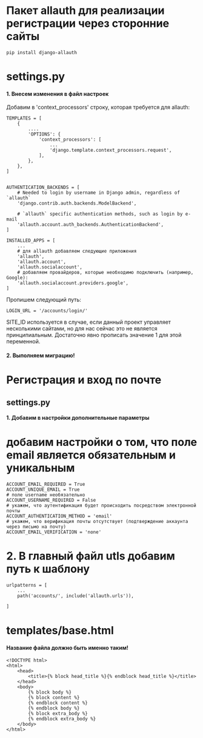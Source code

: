 # Пакет allauth для реализации регистрации через сторонние сайты
    pip install django-allauth

# settings.py
#### 1. Внесем изменения в файл настроек
Добавим в 'context_processors' строку, которая требуется для allauth:

    TEMPLATES = [
        {
            ....
            'OPTIONS': {
                'context_processors': [
                    ...
                    'django.template.context_processors.request',
                ],
            },
        },
    ]


    AUTHENTICATION_BACKENDS = [
        # Needed to login by username in Django admin, regardless of `allauth`
        'django.contrib.auth.backends.ModelBackend',
    
        # `allauth` specific authentication methods, such as login by e-mail
        'allauth.account.auth_backends.AuthenticationBackend',
    ]

    INSTALLED_APPS = [
        ...
        # для allauth добавляем следующие приложения
        'allauth',
        'allauth.account',
        'allauth.socialaccount',
        # добавляем провайдеров, которые необходимо подключить (например, Google):
        'allauth.socialaccount.providers.google',
    ]

Пропишем следующий путь:

    LOGIN_URL = '/accounts/login/'

SITE_ID используется в случае, если данный проект управляет несколькими сайтами, но для нас сейчас это не является принципиальным. Достаточно явно прописать значение 1 для этой переменной.

#### 2. Выполняем миграцию!

# Регистрация и вход по почте

## settings.py

#### 1. Добавим в настройки дополнительные параметры
    
# добавим настройки о том, что поле email является обязательным и уникальным
    ACCOUNT_EMAIL_REQUIRED = True
    ACCOUNT_UNIQUE_EMAIL = True
    # поле username необязательно
    ACCOUNT_USERNAME_REQUIRED = False
    # укажем, что аутентификация будет происходить посредством электронной почты
    ACCOUNT_AUTHENTICATION_METHOD = 'email'
    # укажем, что верификация почты отсутствует (подтверждение аккаунта через письмо на почту)
    ACCOUNT_EMAIL_VERIFICATION = 'none'

# 2. В главный файл utls добавим путь к шаблону
    urlpatterns = [
        ...
        path('accounts/', include('allauth.urls')),    
        
    ]

# templates/base.html
#### Название файла должно быть именно таким!

    <!DOCTYPE html>
    <html>
        <head>
            <title>{% block head_title %}{% endblock head_title %}</title>
        </head>
        <body>
            {% block body %}
            {% block content %}
            {% endblock content %}
            {% endblock body %}
            {% block extra_body %}
            {% endblock extra_body %}
        </body>
    </html>
